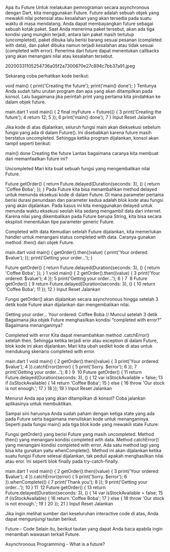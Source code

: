 Apa itu Future
Untuk melakukan pemrograman secara asynchronous dengan Dart, kita menggunakan Future. Future adalah sebuah objek yang mewakili nilai potensial atau kesalahan yang akan tersedia pada suatu waktu di masa mendatang. Anda dapat membayangkan future sebagai sebuah kotak paket. Saat Anda menerima paket tersebut, akan ada tiga kondisi yang mungkin terjadi, antara lain paket masih tertutup (uncompleted), paket dibuka lalu berisi barang sesuai pesanan (completed with data), dan paket dibuka namun terjadi kesalahan atau tidak sesuai (completed with error). Penerima dari future dapat menentukan callbacks yang akan menangani nilai atau kesalahan tersebut.

20200331105254736a05f2a7300670e27c894c7bb37a91.jpeg

Sekarang coba perhatikan kode berikut:

void main() {
  print('Creating the future');
  print('main() done');
}
Tentunya Anda sudah tahu urutan program dan apa yang akan ditampilkan pada konsol. Lalu bagaimana jika perintah print yang pertama kita pindahkan ke dalam objek future.

main.dart
1
void main() {
2
  final myFuture = Future(() {
3
    print('Creating the future');
4
    return 12;
5
  });
6
  print('main() done');
7
}
 Input  Reset
 Jalankan

            
Jika kode di atas dijalankan, seluruh fungsi main akan dieksekusi sebelum fungsi yang ada di dalam Future(). Ini disebabkan karena future masih berstatus uncompleted. Sehingga ketika program dijalankan, konsol akan tampil seperti berikut:

main() done
Creating the future
Lantas bagaimana caranya kita membuat dan memanfaatkan future ini?



Uncompleted
Mari kita buat sebuah fungsi yang mengembalikan nilai Future.

Future<String> getOrder() {
  return Future.delayed(Duration(seconds: 3), () {
    return 'Coffee Boba';
  });
}
Pada Future kita bisa menambahkan method delayed untuk menunda eksekusi kode di dalam Future. Di mana parameter pertama berisi durasi penundaan dan parameter kedua adalah blok kode atau fungsi yang akan dijalankan. Pada kasus ini kita menggunakan delayed untuk menunda waktu eksekusi seolah kita sedang mengambil data dari internet. Karena nilai yang dikembalikan pada Future berupa String, kita bisa secara eksplisit menentukan tipe parameter generic Future<String>.

Completed with data
Kemudian setelah Future dijalankan, kita memerlukan handler untuk menangani status completed with data. Caranya gunakan method .then() dari objek Future.

main.dart
void main() {
  getOrder().then((value) {
    print('Your ordered: $value');
  });
  print('Getting your order...');
}

Future<String> getOrder() {
  return Future.delayed(Duration(seconds: 3), () {
    return 'Coffee Boba';
  });
}
1
void main() {
2
  getOrder().then((value) {
3
    print('Your ordered: $value');
4
  });
5
  print('Getting your order...');
6
}
7
​
8
Future<String> getOrder() {
9
  return Future.delayed(Duration(seconds: 3), () {
10
    return 'Coffee Boba';
11
  });
12
}
 Input  Reset
 Jalankan

            
Fungsi getOrder() akan dijalankan secara asynchronous hingga setelah 3 detik kode Future akan dijalankan dan mengembalikan nilai.

Getting your order...
Your ordered: Coffee Boba  // Muncul setelah 3 detik
Bagaimana jika objek Future menghasilkan kondisi “completed with error?” Bagaimana menanganinya?

Completed with error
Kita dapat menambahkan method .catchError() setelah then. Sehingga ketika terjadi eror atau exception di dalam Future, blok kode ini akan dijalankan. Mari kita ubah sedikit kode di atas untuk mendukung skenario completed with error.

main.dart
1
void main() {
2
  getOrder().then((value) {
3
    print('Your ordered: $value');
4
  }).catchError((error) {
5
    print('Sorry. $error');
6
  });
7
  print('Getting your order...');
8
}
9
​
10
Future<String> getOrder() {
11
  return Future.delayed(Duration(seconds: 3), () {
12
    var isStockAvailable = false;
13
    if (isStockAvailable) {
14
      return 'Coffee Boba';
15
    } else {
16
      throw 'Our stock is not enough.';
17
    }
18
  });
19
}
 Input  Reset
 Jalankan

            
Menurut Anda apa yang akan ditampilkan di konsol? Coba jalankan aplikasinya untuk membuktikan.

Sampai sini harusnya Anda sudah paham dengan ketiga state yang ada pada Future serta bagaimana menuliskan kode untuk menanganinya. Seperti pada fungsi main() ada tiga blok kode yang mewakili state Future:

Fungsi getOrder() yang berisi Future yang masih uncompleted.
Method then() yang menangani kondisi completed with data.
Method catchError() yang menangani kondisi completed with error.
Ada satu method lagi yang bisa kita gunakan yaitu whenComplete(). Method ini akan dijalankan ketika suatu fungsi Future selesai dijalankan, tak peduli apakah menghasilkan nilai atau eror. Ini seperti blok finally pada try-catch-finally.

main.dart
1
void main() {
2
  getOrder().then((value) {
3
    print('Your ordered: $value');
4
  }).catchError((error) {
5
    print('Sorry. $error');
6
  }).whenComplete(() {
7
    print('Thank you');
8
  });
9
  print('Getting your order...');
10
}
11
​
12
Future<String> getOrder() {
13
  return Future.delayed(Duration(seconds: 3), () {
14
    var isStockAvailable = false;
15
    if (isStockAvailable) {
16
      return 'Coffee Boba';
17
    } else {
18
      throw 'Our stock is not enough.';
19
    }
20
  });
21
}
 Input  Reset
 Jalankan

            
Jika ingin melihat sumber dari keseluruhan interactive code di atas, Anda dapat mengunjungi tautan berikut.

Future - Code
Selain itu, berikut tautan yang dapat Anda baca apabila ingin menambah wawasan terkait Future.

Asynchronous Programming - What is a future?



